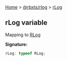 [Home](./index.md) &gt; [@rbxts/rlog](./rlog.md) &gt; [rLog](./rlog.rlog.md)

## rLog variable

Mapping to [RLog](./rlog.rlog.md)

**Signature:**

```typescript
rLog: typeof RLog;
```
